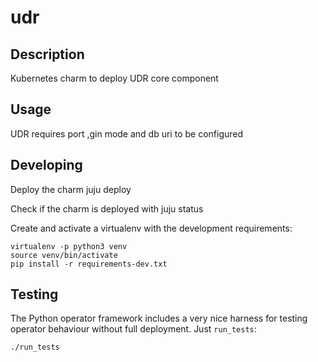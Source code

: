 # udr

## Description

Kubernetes charm to deploy UDR core component

## Usage

UDR requires port ,gin mode and db uri to be configured


## Developing
Deploy the charm
juju deploy

Check if the charm is deployed with juju status

Create and activate a virtualenv with the development requirements:

    virtualenv -p python3 venv
    source venv/bin/activate
    pip install -r requirements-dev.txt

## Testing

The Python operator framework includes a very nice harness for testing
operator behaviour without full deployment. Just `run_tests`:

    ./run_tests
